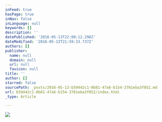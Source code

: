```yaml
---
inFeed: true
hasPage: true
inNav: false
inLanguage: null
keywords: []
description: ''
datePublished: '2016-05-13T22:00:12.298Z'
dateModified: '2016-05-13T21:59:33.737Z'
authors: []
publisher:
  name: null
  domain: null
  url: null
  favicon: null
title: ''
author: []
starred: false
sourcePath: _posts/2016-05-13-b59442c1-0b81-47a6-b154-3761eba3f052.md
url: b59442c1-0b81-47a6-b154-3761eba3f052/index.html
_type: Article

---
```

![](https://the-grid-user-content.s3-us-west-2.amazonaws.com/f8f13cf4-a4c9-4339-87ce-2eb3e601da97.jpg)